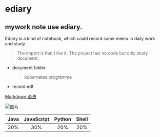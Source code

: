 # ediary
## mywork note use ediary.
Ediary is a kind of notebook, which could record some memo in daily work and study.
> The import is that I like it.
The project has no code but only study document.
* document folder
    >kubernetes
    >programme
* record.edf

[Markdown 语法](https://www.jianshu.com/p/335db5716248)

![图片](https://timgsa.baidu.com/timg?image&quality=80&size=b9999_10000&sec=1560079219349&di=5895b48cd97aca4156ceec46bcee77d9&imgtype=0&src=http%3A%2F%2F5b0988e595225.cdn.sohucs.com%2Fimages%2F20190608%2Fdbd0c5177a0548b69a3274ed11844a55.jpeg)

Java|JavaScript|Python| Shell
:---:|:---:|:---:|:---:
30%|30%|20%|20%|
